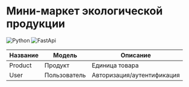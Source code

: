 # Мини-маркет экологической продукции

![Python](https://img.shields.io/badge/-Python-lightgrey?style=for-the-badge&logo=python) ![FastApi](https://img.shields.io/badge/-FastApi-ff69b4?style=for-the-badge&logo=fastapi)

| Название | Модель       | Описание                   |
| -------- | ------------ | -------------------------- |
| Product         | Продукт      | Единица товара             |
| User         | Пользователь | Авторизация/аутентификация |
